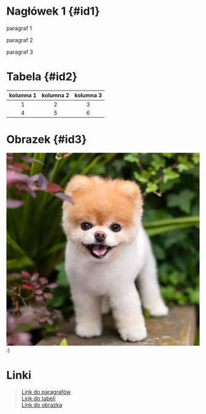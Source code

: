# Nagłówek 1 {#id1}

paragraf 1

paragraf 2

paragraf 3 

# Tabela {#id2}

| kolumna 1 | kolumna 2 | kolumna 3|
| :-----: | :--------: | :--------: |
|1 | 2     | 3 |
|4| 5| 6|

# Obrazek {#id3}

![piesek.jpg](piesek.jpg) :)

# Linki

> [Link do paragrafów](#id1)  
> [Link do tabeli](#id2)  
> [Link do obrazka](#id3)  

